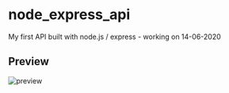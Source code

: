 # node_express_api
My first API built with node.js / express - working on 14-06-2020


## Preview
![preview](https://github.com/GermainPereira/node_express_api/blob/master/2020-06-14-preview-api-node-express.gif?raw=true)

